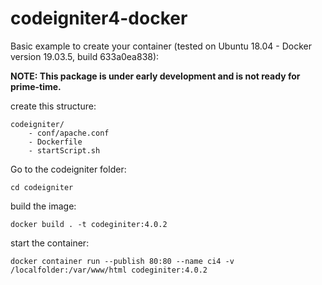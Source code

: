 # codeigniter4-docker
Basic example to create your container (tested on Ubuntu 18.04 - Docker version 19.03.5, build 633a0ea838):

**NOTE: This package is under early development and is not ready for prime-time.**

create this structure:
```
codeigniter/
    - conf/apache.conf
    - Dockerfile
    - startScript.sh
```    
    
Go to the codeigniter folder:
```
cd codeigniter
```

build the image:<br>
```
docker build . -t codeginiter:4.0.2
```

start the container:
```
docker container run --publish 80:80 --name ci4 -v /localfolder:/var/www/html codeginiter:4.0.2
```
